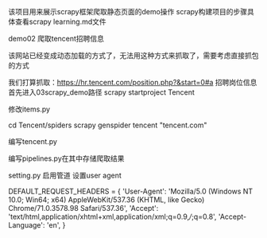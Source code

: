 该项目用来展示scrapy框架爬取静态页面的demo操作
scrapy构建项目的步骤具体查看scrapy learning.md文件

demo02 爬取tencent招聘信息

该网站已经变成动态加载的方式了，无法用这种方式来抓取了，需要考虑直接抓包的方式

我们打算抓取：https://hr.tencent.com/position.php?&start=0#a 招聘岗位信息
首先进入03scrapy_demo路径
scrapy startproject Tencent

修改items.py

cd Tencent/spiders
scrapy genspider tencent "tencent.com"

编写tencent.py



编写pipelines.py在其中存储爬取结果

setting.py 启用管道
设置user agent

DEFAULT_REQUEST_HEADERS = {
  'User-Agent': 'Mozilla/5.0 (Windows NT 10.0; Win64; x64) AppleWebKit/537.36 (KHTML, like Gecko) Chrome/71.0.3578.98 Safari/537.36',
  'Accept': 'text/html,application/xhtml+xml,application/xml;q=0.9,*/*;q=0.8',
  'Accept-Language': 'en',
}



